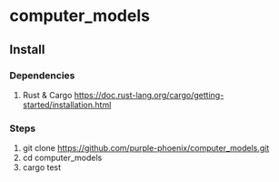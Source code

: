 # computer_models

## Install
### Dependencies
1) Rust & Cargo https://doc.rust-lang.org/cargo/getting-started/installation.html

### Steps
1) git clone https://github.com/purple-phoenix/computer_models.git
2) cd computer_models
3) cargo test
